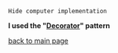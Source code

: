 ```
Hide computer implementation
```
__I used the "[Decorator](https://gist.github.com/oshi192/1a1a0c623f8e612336f4e5eaf2194e1d#file-08-decorator-md)" pattern__

[back to main page](https://github.com/oshi192/Training_06_patterns_task)
